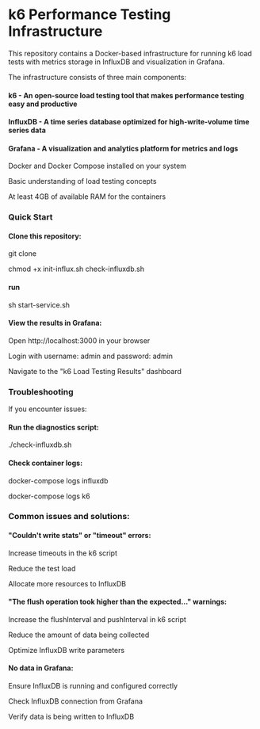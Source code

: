 
# k6 Performance Testing Infrastructure
This repository contains a Docker-based infrastructure for running k6 load tests with metrics storage in InfluxDB and visualization in Grafana.

The infrastructure consists of three main components:

####  k6 - An open-source load testing tool that makes performance testing easy and productive
#### InfluxDB - A time series database optimized for high-write-volume time series data
#### Grafana - A visualization and analytics platform for metrics and logs


Docker and Docker Compose installed on your system

Basic understanding of load testing concepts

At least 4GB of available RAM for the containers


### Quick Start
#### Clone this repository:

git clone <repository-url>

chmod +x init-influx.sh check-influxdb.sh

#### run
sh start-service.sh

#### View the results in Grafana:

Open http://localhost:3000 in your browser

Login with username: admin and password: admin

Navigate to the "k6 Load Testing Results" dashboard


### Troubleshooting
If you encounter issues:

#### Run the diagnostics script:

./check-influxdb.sh

#### Check container logs:

docker-compose logs influxdb

docker-compose logs k6

### Common issues and solutions:

#### "Couldn't write stats" or "timeout" errors:

Increase timeouts in the k6 script

Reduce the test load

Allocate more resources to InfluxDB


#### "The flush operation took higher than the expected..." warnings:

Increase the flushInterval and pushInterval in k6 script

Reduce the amount of data being collected

Optimize InfluxDB write parameters


#### No data in Grafana:

Ensure InfluxDB is running and configured correctly

Check InfluxDB connection from Grafana

Verify data is being written to InfluxDB



